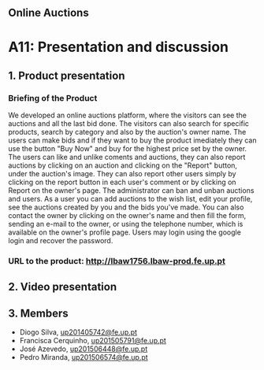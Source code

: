 ## Online Auctions

# A11: Presentation and discussion

## 1. Product presentation

### Briefing of the Product

We developed an online auctions platform, where the visitors can see the auctions and all the last bid done. The visitors can also search for specific products, search by category and also by the auction's owner name. The users can make bids and if they want to buy the product imediately they can use the button "Buy Now" and buy for the highest price set by the owner. The users can like and unlike coments and auctions, they can also report auctions by clicking on an auction and clicking on the "Report" button, under the auction's image. They can also report other users simply by clicking on the report button in each user's comment or by clicking on Report on the owner's page. The administrator can ban and unban auctions and users.
As a user you can add auctions to the wish list, edit your profile, see the auctions created by you and the bids you've made. You can also contact the owner by clicking on the owner's name and then fill the form, sending an e-mail to the owner, or using the telephone number, which is available on the owner's profile page. 
Users may login using the google login and recover the password.  

### URL to the product: http://lbaw1756.lbaw-prod.fe.up.pt

## 2. Video presentation

## 3. Members

- Diogo Silva, up201405742@fe.up.pt
- Francisca Cerquinho, up201505791@fe.up.pt
- José Azevedo, up201506448@fe.up.pt
- Pedro Miranda, up201506574@fe.up.pt

